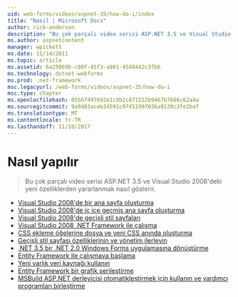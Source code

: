 ```yaml
---
uid: web-forms/videos/aspnet-35/how-do-i/index
title: "Nasıl | Microsoft Docs"
author: rick-anderson
description: "Bu çok parçalı video serisi ASP.NET 3.5 ve Visual Studio 2008'deki yeni özelliklerden yararlanmak nasıl gösterir."
ms.author: aspnetcontent
manager: wpickett
ms.date: 11/14/2011
ms.topic: article
ms.assetid: 6a25069b-c80f-45f3-a901-4548442c37b6
ms.technology: dotnet-webforms
ms.prod: .net-framework
msc.legacyurl: /web-forms/videos/aspnet-35/how-do-i
msc.type: chapter
ms.openlocfilehash: 0556f497692e1c9b2c871512b9467b7686c62a4a
ms.sourcegitcommit: 9a9483aceb34591c97451997036a9120c3fe2baf
ms.translationtype: MT
ms.contentlocale: tr-TR
ms.lasthandoff: 11/10/2017
---
```

<a name="how-do-i"></a>Nasıl yapılır
====================
> Bu çok parçalı video serisi ASP.NET 3.5 ve Visual Studio 2008'deki yeni özelliklerden yararlanmak nasıl gösterir.


- [Visual Studio 2008'de bir ana sayfa oluşturma](how-do-i-create-a-master-page-in-visual-studio-2008.md)
- [Visual Studio 2008'de iç içe geçmiş ana sayfa oluşturma](how-do-i-create-nested-master-page-in-visual-studio-2008.md)
- [Visual Studio 2008'de geçişli stil sayfaları](how-do-i-cascading-style-sheets-in-visual-studio-2008.md)
- [Visual Studio 2008 .NET Framework ile çalışma](how-do-i-working-with-visual-studio-2008-net-framework.md)
- [CSS ekleme öğelerine dosya ve yeni CSS anında oluşturma](how-do-i-adding-elements-to-a-css-file-and-create-new-css-on-the-fly.md)
- [Geçişli stil sayfası özelliklerinin ve yönetim ilerleyin](how-do-i-advance-cascading-style-sheet-features-and-management.md)
- [.NET 3.5 bir .NET 2.0 Windows Forms uygulamasına dönüştürme](how-do-i-converting-a-net-20-windows-forms-application-to-net-35.md)
- [Entity Framework ile çalışmaya başlama](how-do-i-get-started-with-the-entity-framework.md)
- [Yeni varlık veri kaynağı kullanın](how-do-i-use-the-new-entity-data-source.md)
- [Entity Framework bir grafik serileştirme](how-do-i-serialize-a-graph-with-the-entity-framework.md)
- [MSBuild ASP.NET derleyicisi otomatikleştirmek için kullanın ve yardımcı programları birleştirme](how-do-i-use-msbuild-to-automate-the-aspnet-compiler-and-merge-utilities.md)
